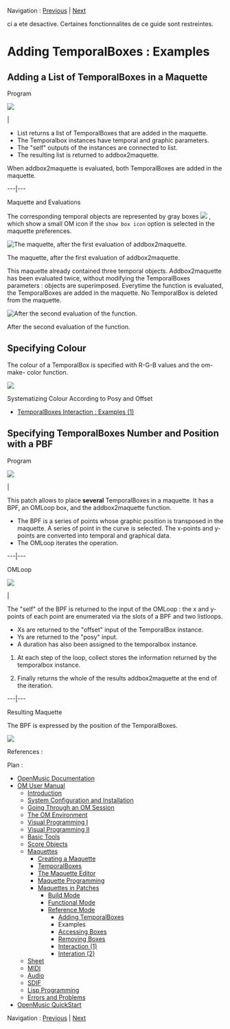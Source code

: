 Navigation : [Previous](addprocedure "page précédente\(Adding
TemporalBoxes\)") | [Next](REF3 "Next\(Accessing
Boxes\)")

ci a ete desactive. Certaines fonctionnalites de ce guide sont restreintes.

# Adding TemporalBoxes : Examples

## Adding a List of TemporalBoxes in a Maquette

Program

![](../res/addingbox.png)

|

  * List returns a list of TemporalBoxes that are added in the maquette. 
  * The Temporalbox instances have temporal and graphic parameters. 
  * The "self" outputs of the instances are connected to list. 
  * The resulting list is returned to addbox2maquette. 

When addbox2maquette is evaluated, both TemporalBoxes are added in the
maquette.  
  
---|---  
  
Maquette and Evaluations

The corresponding temporal objects are represented by gray boxes
![](../res/boxadded_icon.png) , which show a small OM icon if the `show box
icon` option is selected in the maquette preferences.

![The maquette, after the first evaluation of
addbox2maquette.](../res/addedboxxes.png)

The maquette, after the first evaluation of addbox2maquette.

This maquette already contained three temporal objects. Addbox2maquette has
been evaluated twice, without modifying the TemporalBoxes parameters : objects
are superimposed. Everytime the function is evaluated, the TemporalBoxes are
added in the maquette. No TemporalBox is deleted from the maquette.

![After the second evaluation of the function.](../res/addedboxxes1.png)

After the second evaluation of the function.

## Specifying Colour

The colour of a TemporalBox is specified with R-G-B values and the om-make-
color function.

![](../res/changecolour_2.png)

Systematizing Colour According to Posy and Offset

  * [TemporalBoxes Interaction : Examples (1)](REF5)

## Specifying TemporalBoxes Number and Position with a PBF

Program

![](../res/A2.png)

|

This patch allows to place  **several** TemporalBoxes in a maquette. It has a
BPF, an OMLoop box, and the addbox2maquette function.

  * The BPF is a series of points whose graphic position is transposed in the maquette. A series of point in the curve is selected. The x-points and y-points are converted into temporal and graphical data.
  * The OMLoop iterates the operation. 

  
  
---|---  
  
OMLoop

![](../res/A4.png)

|

The "self" of the BPF is returned to the input of the OMLoop : the x and
y-points of each point are enumerated via the slots of a BPF and two
listloops.

  * Xs are returned to the "offset" input of the TemporalBox instance. 
  * Ys are returned to the "posy" input.
  * A duration has also been assigned to the temporalbox instance.

  1. At each step of the loop, collect stores the information returned by the temporalbox instance. 

  2. Finally returns the whole of the results addbox2maquette at the end of the iteration. 

  
  
---|---  
  
Resulting Maquette

The BPF is expressed by the position of the TemporalBoxes.

![](../res/resultBPF.png)

References :

Plan :

  * [OpenMusic Documentation](OM-Documentation)
  * [OM User Manual](OM-User-Manual)
    * [Introduction](00-Sommaire)
    * [System Configuration and Installation](Installation)
    * [Going Through an OM Session](Goingthrough)
    * [The OM Environment](Environment)
    * [Visual Programming I](BasicVisualProgramming)
    * [Visual Programming II](AdvancedVisualProgramming)
    * [Basic Tools](BasicObjects)
    * [Score Objects](ScoreObjects)
    * [Maquettes](Maquettes)
      * [Creating a Maquette](Maquette)
      * [TemporalBoxes](TemporalBoxes)
      * [The Maquette Editor](Editor)
      * [Maquette Programming](Programming%20Maquette)
      * [Maquettes in Patches](Maquettes%20in%20Patches)
        * [Build Mode](Build)
        * [Functional Mode](Maquettes%20in%20Patches1)
        * [Reference Mode](Maquettes%20in%20Patches2)
          * [Adding TemporalBoxes](addprocedure)
          * Examples
          * [Accessing Boxes](REF3)
          * [Removing Boxes](REF4)
          * [Interaction (1)](REF5)
          * [Interation (2)](Intercation2)
    * [Sheet](Sheet)
    * [MIDI](MIDI)
    * [Audio](Audio)
    * [SDIF](SDIF)
    * [Lisp Programming](Lisp)
    * [Errors and Problems](errors)
  * [OpenMusic QuickStart](QuickStart-Chapters)

Navigation : [Previous](addprocedure "page précédente\(Adding
TemporalBoxes\)") | [Next](REF3 "Next\(Accessing
Boxes\)")


